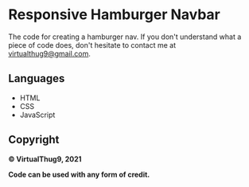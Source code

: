# Responsive Hamburger Navbar

The code for creating a hamburger nav. If you don't understand what a piece of code does, don't hesitate to contact me at virtualthug9@gmail.com.

## Languages
* HTML
* CSS
* JavaScript

## Copyright
**© VirtualThug9, 2021**

**Code can be used with any form of credit.**